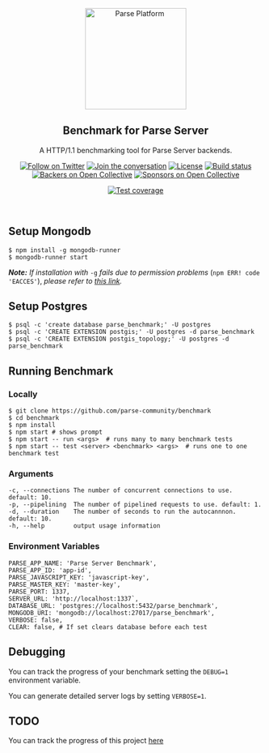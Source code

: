 <p align="center">
  <img alt="Parse Platform" src="https://raw.githubusercontent.com/parse-community/benchmark/master/.github/logo-large.png" width="200">
</p>

<h2 align="center">Benchmark for Parse Server</h2>

<p align="center">
    A HTTP/1.1 benchmarking tool for Parse Server backends.
</p>

<p align="center">
    <a href="https://twitter.com/intent/follow?screen_name=parseplatform"><img alt="Follow on Twitter" src="https://img.shields.io/twitter/follow/parseplatform?style=social&label=Follow"></a>
    <a href="https://community.parseplatform.org/"><img alt="Join the conversation" src="https://img.shields.io/discourse/https/community.parseplatform.org/topics.svg"></a>
    <a href="https://github.com/parse-community/benchmark/blob/master/LICENSE"><img alt="License" src="https://img.shields.io/badge/license-BSD-lightgrey.svg"></a>
    <a href=" https://travis-ci.com/parse-community/benchmark"><img alt="Build status" src="https://travis-ci.com/parse-community/benchmark.svg?branch=master"></a>
    <a href="#backers"><img alt="Backers on Open Collective" src="https://opencollective.com/parse-server/backers/badge.svg" /></a>
  <a href="#sponsors"><img alt="Sponsors on Open Collective" src="https://opencollective.com/parse-server/sponsors/badge.svg" /></a>
</p>

<p align="center">
    <a href="http://codecov.io/github/parse-community/benchmark?branch=master"><img alt="Test coverage" src="http://codecov.io/github/parse-community/benchmark/coverage.svg?branch=master"></a>
    <!-- <a href="https://npmjs.org/parse"><img alt="npm version" src="https://badge.fury.io/js/parse.svg"></a> -->
    <!-- <a href="https://cdnjs.com/libraries/parse"><img alt="CDNJS version" src="https://img.shields.io/cdnjs/v/parse.svg"></a> -->
    <!-- <a href="https://greenkeeper.io/"><img alt="Greenkeeper badge" src="https://badges.greenkeeper.io/parse-community/benchmark.svg"></a> -->
</p>
<br>

## Setup Mongodb
```
$ npm install -g mongodb-runner
$ mongodb-runner start
```
***Note:*** *If installation with* `-g` *fails due to permission problems* (`npm ERR! code 'EACCES'`), *please refer to [this link](https://docs.npmjs.com/getting-started/fixing-npm-permissions).*


## Setup Postgres
```
$ psql -c 'create database parse_benchmark;' -U postgres
$ psql -c 'CREATE EXTENSION postgis;' -U postgres -d parse_benchmark
$ psql -c 'CREATE EXTENSION postgis_topology;' -U postgres -d parse_benchmark
```

## Running Benchmark

### Locally
```
$ git clone https://github.com/parse-community/benchmark
$ cd benchmark
$ npm install
$ npm start # shows prompt
$ npm start -- run <args>  # runs many to many benchmark tests
$ npm start -- test <server> <benchmark> <args>  # runs one to one benchmark test
```

### Arguments

```
-c, --connections The number of concurrent connections to use. default: 10.
-p, --pipelining  The number of pipelined requests to use. default: 1.
-d, --duration    The number of seconds to run the autocannnon. default: 10.
-h, --help        output usage information
```

### Environment Variables

```
PARSE_APP_NAME: 'Parse Server Benchmark',
PARSE_APP_ID: 'app-id',
PARSE_JAVASCRIPT_KEY: 'javascript-key',
PARSE_MASTER_KEY: 'master-key',
PARSE_PORT: 1337,
SERVER_URL: 'http://localhost:1337`,
DATABASE_URL: 'postgres://localhost:5432/parse_benchmark',
MONGODB_URI: 'mongodb://localhost:27017/parse_benchmark',
VERBOSE: false,
CLEAR: false, # If set clears database before each test
```

## Debugging

You can track the progress of your benchmark setting the `DEBUG=1` environment variable.

You can generate detailed server logs by setting `VERBOSE=1`.

## TODO

You can track the progress of this project [here](https://github.com/parse-community/benchmark/projects)
